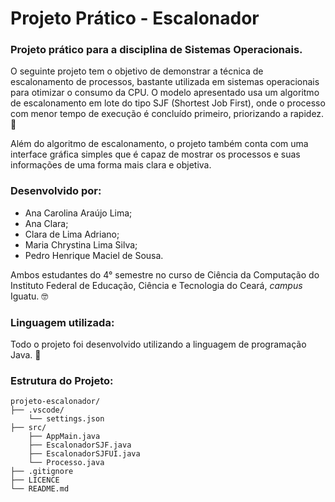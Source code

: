 # Projeto Prático - Escalonador

### Projeto prático para a disciplina de Sistemas Operacionais.
O seguinte projeto tem o objetivo de demonstrar a técnica de escalonamento de processos, bastante utilizada em sistemas operacionais para otimizar o consumo da CPU. O modelo apresentado usa um algoritmo de escalonamento em lote do tipo SJF (Shortest Job First), onde o processo com menor tempo de execução é concluído primeiro, priorizando a rapidez. 💨

Além do algoritmo de escalonamento, o projeto também conta com uma interface gráfica simples que é capaz de mostrar os processos e suas informações de uma forma mais clara e objetiva.

### Desenvolvido por:
- Ana Carolina Araújo Lima;
- Ana Clara;
- Clara de Lima Adriano;
- Maria Chrystina Lima Silva;
- Pedro Henrique Maciel de Sousa.

Ambos estudantes do 4° semestre no curso de Ciência da Computação do Instituto Federal de Educação, Ciência e Tecnologia do Ceará, _campus_ Iguatu. 🤓

### Linguagem utilizada:
Todo o projeto foi desenvolvido utilizando a linguagem de programação Java. 🚀

### Estrutura do Projeto:
```plaintext
projeto-escalonador/
├── .vscode/
    └── settings.json
├── src/
    ├── AppMain.java
    ├── EscalonadorSJF.java
    ├── EscalonadorSJFUI.java
    └── Processo.java
├── .gitignore
├── LICENCE
└── README.md
